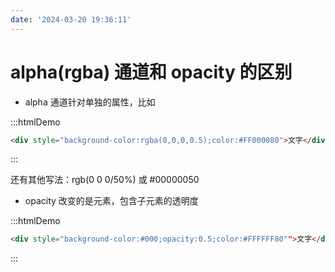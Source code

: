 ```yaml
---
date: '2024-03-20 19:36:11'
---
```


# alpha(rgba) 通道和 opacity 的区别

- alpha 通道针对单独的属性，比如

:::htmlDemo

```html
<div style="background-color:rgba(0,0,0,0.5);color:#FF000080">文字</div>
```

:::

还有其他写法：rgb(0 0 0/50%) 或 #00000050

- opacity 改变的是元素，包含子元素的透明度

:::htmlDemo

```html
<div style="background-color:#000;opacity:0.5;color:#FFFFFF80"">文字</div>
```

:::
